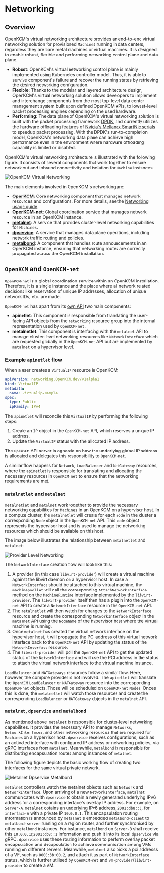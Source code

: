 # Networking

## Overview

OpenKCM's virtual networking architecture provides an end-to-end virtual networking solution for provisioned `Machine`s running in data centers, regardless they are bare metal machines or virtual machines. It is designed to enable robust, flexible and performing networking control plane and data plane.

- **Robust**: OpenKCM's virtual networking control plane is mainly implemented using Kubernetes controller model. Thus, it is able to survive component's failure and recover the running states by retrieving the desired networking configuration.
- **Flexible**: Thanks to the modular and layered architecture design, OpenKCM's virtual networking solution allows developers to implement and interchange components from the most top-level data center management system built upon defined OpenKCM APIs, to lowest-level packet processing engines depending on the used hardware.
- **Performing**: The data plane of OpenKCM's virtual networking solution is built with the packet processing framework [DPDK](https://www.dpdk.org), and currently utilizes the hardware offloading features of [Nvidia's Mellanox SmartNic serials](https://www.nvidia.com/en-us/networking/ethernet-adapters/) to speedup packet processing. With the DPDK's run-to-completion model, OpenKCM's networking data plane can achieve high performance even in the environment where hardware offloading capability is limited or disabled.

OpenKCM's virtual networking architecture is illustrated with the following figure. It consists of several components that work together to ensure network out and inbound connectivity and isolation for `Machine` instances.

![OpenKCM Virtual Networking](/OpenKCM-net-overview.png)

The main elements involved in OpenKCM's networking are:
- [**OpenKCM**](https://github.com/openkcm/openkcm.github.io): Core networking component that manages network resources and configurations. For more details, see the 
[Networking usage guide](/saas/usage-guides/networking).
- [**OpenKCM-net**](https://github.com/openkcm/openkcm.github.io-net): Global coordination service that manages network resource in an OpenKCM instance.
- [**metalnet**](https://github.com/OpenKCM-dev/metalnet): A service that provides cluster-level networking capabilities for `Machines`.
- [**dpservice**](https://github.com/OpenKCM-dev/dpservice): A service that manages data plane operations, including network traffic routing and policies.
- [**metalbond**](https://github.com/OpenKCM-dev/metalbond): A component that handles route announcements in an OpenKCM instance, ensuring that networking routes are
correctly propagated across the OpenKCM installation.

## `OpenKCM` and `OpenKCM-net`

`OpenKCM-net` is a global coordination service within an OpenKCM installation. Therefore, it is a single instance and 
the place where all network related decisions like reservation of unique IP addresses, allocation of unique network IDs, etc. are made.

`OpenKCM-net` has apart from its [own API](https://github.com/openkcm/openkcm.github.io-net/tree/main/api/core/v1alpha1) two main components:
- **apinetlet**: This component is responsible from translating the user-facing API objects from the `networking` resource group into the internal representation used by `OpenKCM-net`. 
- **metalnetlet**: This component is interfacing with the `metalnet` API to manage cluster-level networking resources like `NetworkInterface` which are requested globally in the `OpenKCM-net` API but are implemented by `metalnet` on a hypervisor level.

### Example `apinetlet` flow

When a user creates a `VirtualIP` resource in OpenKCM:

```yaml
apiVersion: networking.OpenKCM.dev/v1alpha1
kind: VirtualIP
metadata:
  name: virtualip-sample
spec:
  type: Public
  ipFamily: IPv4
```

The `apinetlet` will reconcile this `VirtualIP` by performing the following steps:
1. Create an `IP` object in the `OpenKCM-net` API, which reserves a unique IP address.
2. Update the `VirtualIP` status with the allocated IP address.

The `OpenKCM` API server is agnostic on how the underlying global IP address is allocated and delegates this responsibility 
to `OpenKCM-net`.

A similar flow happens for `Network`, `LoadBalancer` and `NatGateway` resources, where the `apinetlet` is responsible
for translating and allocating the necessary resources in `OpenKCM-net` to ensure that the networking requirements are met.

### `metalnetlet` and `metalnet`

`metalnetlet` and `metalnet` work together to provide the necessary networking capabilities for `Machines` in an OpenKCM on 
a hypervisor host. In a compute cluster, the `metalnetlet` will create for each `Node` in the cluster a corresponding
`Node` object in the `OpenKCM-net` API. This `Node` object represents the hypervisor host and is used to manage the networking resources
which should be available on this host.

The image below illustrates the relationship between `metalnetlet` and `metalnet`:

![Provider Level Networking](/provider-networking.png)

The `NetworkInterface` creation flow will look like this:
1. A provider (in this case `libvirt-provider`) will create a virtual machine against the libvirt daemon on a hypervisor host.
In case a `NetworkInterface` should be attached to this virtual machine, the `machinepoollet` will call the corresponding
`AttachNetworkInterface` method on the [`MachineRuntime`](/saas/architecture/runtime-interface#machineruntime-interface) 
interface implemented by the `libvirt-provider`. The `libvirt-provider` itself then has a plugin into the `OpenKCM-net` 
API to create a `NetworkInterface` resource in the `OpenKCM-net` API.
2. The `metalnetlet` will then watch for changes to the `NetworkInterface` resource and create the corresponding `NetworkInterface` 
object in the `metalnet` API using the `NodeName` of the hypervisor host where the virtual machine is running.
3. Once `metalnet` has created the virtual network interface on the hypervisor host, it will propagate the PCI address of this
virtual network interface back to the `OpenKCM-net` API by updating the status of the `NetworkInterface` resource.
4. The `libvirt-provider` will poll the `OpenKCM-net` API to get the updated status of the `NetworkInterface` and will 
use the PCI address in the status to attach the virtual network interface to the virtual machine instance.

`LoadBalancer` and `NATGateways` resources follow a similar flow. Here, however, the compute provider is not involved. 
The `apinetlet` will translate the `OpenKCM` `LoadBalancer` or `NATGateway` resource into the corresponding `OpenKCM-net`
objects. Those will be scheduled on `OpenKCM-net` `Nodes`. Onces this is done, the `metalnetlet` will watch those resources
and create the corresponding `LoadBalancer` or `NATGateway` objects in the `metalnet` API.

### `metalnet`, `dpservice` and `metalbond`

As mentioned above, `metalnet` is responsible for cluster-level networking capabilities. It provides the necessary API
to manage `Networks`, `NetworkInterfaces`, and other networking resources that are required for `Machines` on a hypervisor host. `dpservice` receives configurations, such as an activated interface with configured IP address or networking policies, via gRPC interfaces from `metalnet`. Meanwhile, `metalbond` is responsible for distributing encapsulation routes among instances of `metalnet`. 

The following figure depicts the basic working flow of creating two interfaces for the same virtual private network. 

![Metalnet Dpservice Metalbond](/metalnet-dpservice-metalbond.png)

`metalnet` controllers watch the metalnet objects such as `Network` and `NetworkInterface`. Upon arriving of a new `NetworkInterface`, `metalnet` communicates with `dpservice` to obtain a newly generated underlying IPv6 address for a corresponding interface's overlay IP address. For example, on `Server-A`, `metalnet` obtains an underlying IPv6 address, `2001:db8::1`, for `interface-A` with a private IP `10.0.0.1`. This encapsulation routing information is announced by `metalnet`'s embedded `metalbond-client` to `metalbond-server` running on a region router, and further synchronised by other `metalbond` instances. For instance, `metalbond` on `Server-B` shall receive this `10.0.0.1@2001:db8::1` information and push it into its local `dpservice` via gRPC. `dpservice` uses these routing information to perform overlay packet encapsulation and decapsulation to achieve communication among VMs running on different servers. Meanwhile, `metalnet` also picks a pci addresss of a VF, such as `0000:3b:00.2`, and attach it as part of `NetworkInterface` status, which is further utilised by `OpenKCM-net` and `vm-provider`/`libvirt-provider` to create a VM.
